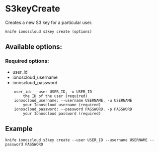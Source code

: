 # S3keyCreate

Creates a new S3 key for a particular user.

```text
knife ionoscloud s3key create (options)
```

## Available options:

### Required options:

* user_id
* ionoscloud_username
* ionoscloud_password

```text
    user_id: --user USER_ID, -u USER_ID
        the ID of the user (required)
    ionoscloud_username: --username USERNAME, -u USERNAME
        your Ionoscloud username (required)
    ionoscloud_password: --password PASSWORD, -p PASSWORD
        your Ionoscloud password (required)
```

## Example

```text
knife ionoscloud s3key create --user USER_ID --username USERNAME --password PASSWORD
```
